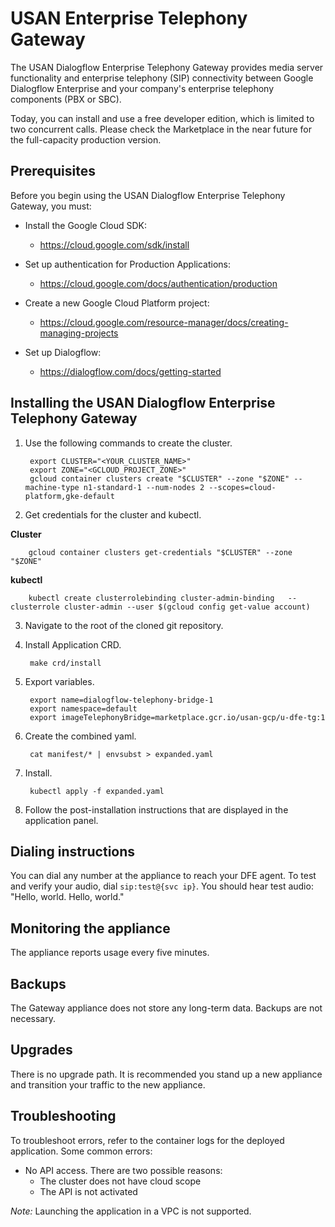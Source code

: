 # USAN Enterprise Telephony Gateway

The USAN Dialogflow Enterprise Telephony Gateway provides media server functionality and enterprise telephony (SIP) connectivity between Google Dialogflow Enterprise and your company's enterprise telephony components (PBX or SBC).

Today, you can install and use a free developer edition, which is limited to two concurrent calls. Please check the Marketplace in the near future for the full-capacity production version.

## Prerequisites
Before you begin using the USAN Dialogflow Enterprise Telephony Gateway, you must:

* Install the Google Cloud SDK:
  * https://cloud.google.com/sdk/install


* Set up authentication for Production Applications:
  * https://cloud.google.com/docs/authentication/production


* Create a new Google Cloud Platform project:
  * https://cloud.google.com/resource-manager/docs/creating-managing-projects


* Set up Dialogflow:
  * https://dialogflow.com/docs/getting-started


## Installing the USAN Dialogflow Enterprise Telephony Gateway
1. Use the following commands to create the cluster.

        export CLUSTER="<YOUR_CLUSTER_NAME>"
        export ZONE="<GCLOUD_PROJECT_ZONE>"
        gcloud container clusters create "$CLUSTER" --zone "$ZONE" --machine-type n1-standard-1 --num-nodes 2 --scopes=cloud-platform,gke-default


2. Get credentials for the cluster and kubectl.

**Cluster**

        gcloud container clusters get-credentials "$CLUSTER" --zone "$ZONE"

**kubectl**

        kubectl create clusterrolebinding cluster-admin-binding   --clusterrole cluster-admin --user $(gcloud config get-value account)

3. Navigate to the root of the cloned git repository.

4. Install Application CRD.

        make crd/install

5. Export variables.

        export name=dialogflow-telephony-bridge-1
        export namespace=default
        export imageTelephonyBridge=marketplace.gcr.io/usan-gcp/u-dfe-tg:1


6. Create the combined yaml.

        cat manifest/* | envsubst > expanded.yaml

7. Install.

        kubectl apply -f expanded.yaml

8. Follow the post-installation instructions that are displayed in the application panel.


## Dialing instructions

You can dial any number at the appliance to reach your DFE agent. To test and verify your audio, dial `sip:test@{svc ip}`.
You should hear test audio: "Hello, world. Hello, world."

## Monitoring the appliance
The appliance reports usage every five minutes.

## Backups
The Gateway appliance does not store any long-term data. Backups are not necessary.

## Upgrades
There is no upgrade path. It is recommended you stand up a new appliance and transition your traffic to the new appliance.

## Troubleshooting

To troubleshoot errors, refer to the container logs for the deployed application. Some common errors:

- No API access. There are two possible reasons:
  - The cluster does not have cloud scope
  - The API is not activated

_Note:_ Launching the application in a VPC is not supported.
